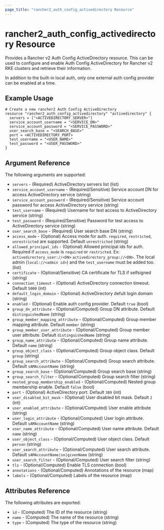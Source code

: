 ```yaml
---
page_title: "rancher2_auth_config_activedirectory Resource"
---
```


# rancher2\_auth\_config\_activedirectory Resource

Provides a Rancher v2 Auth Config ActiveDirectory resource. This can be used to configure and enable Auth Config ActiveDirectory for Rancher v2 RKE clusters and retrieve their information.

In addition to the built-in local auth, only one external auth config provider can be enabled at a time.

## Example Usage

```hcl
# Create a new rancher2 Auth Config ActiveDirectory
resource "rancher2_auth_config_activedirectory" "activedirectory" {
  servers = ["<ACTIVEDIRECTORY_SERVER>"]
  service_account_username = "<SERVICE_DN>"
  service_account_password = "<SERVICE_PASSWORD>"
  user_search_base = "<SEARCH_BASE>"
  port = <ACTIVEDIRECTORY_PORT>
  test_username = "<USER_NAME>"
  test_password = "<USER_PASSWORD>"
}
```

## Argument Reference

The following arguments are supported:

* `servers` - (Required) ActiveDirectory servers list (list)
* `service_account_username` - (Required/Sensitive) Service account DN for access ActiveDirectory service (string)
* `service_account_password` - (Required/Sensitive) Service account password for access ActiveDirectory service (string)
* `test_username` - (Required) Username for test access to ActiveDirectory service (string)
* `test_password` - (Required/Sensitive) Password for test access to ActiveDirectory service (string)
* `user_search_base` - (Required) User search base DN (string)
* `access_mode` - (Optional) Access mode for auth. `required`, `restricted`, `unrestricted` are supported. Default `unrestricted` (string)
* `allowed_principal_ids` - (Optional) Allowed principal ids for auth. Required if `access_mode` is `required` or `restricted`. Ex: `activedirectory_user://<DN>`  `activedirectory_group://<DN>`. The local admin (`local://<admin id>`) and the `test_username` must be added too. (list)
* `certificate` - (Optional/Sensitive) CA certificate for TLS if selfsigned (string)
* `connection_timeout` - (Optional) ActiveDirectory connection timeout. Default `5000` (int)
* `default_login_domain` - (Optional) ActiveDirectory defult login domain (string)
* `enabled` - (Optional) Enable auth config provider. Default `true` (bool)
* `group_dn_attribute` - (Optional/Computed) Group DN attribute. Default `distinguishedName` (string)
* `group_member_mapping_attribute` - (Optional/Computed) Group member mapping attribute. Default `member` (string)
* `group_member_user_attribute` - (Optional/Computed) Group member user attribute. Default `distinguishedName` (string)
* `group_name_attribute` - (Optional/Computed) Group name attribute. Default `name` (string)
* `group_object_class` - (Optional/Computed) Group object class. Default `group` (string)
* `group_search_attribute` - (Optional/Computed) Group search attribute. Default `sAMAccountName` (string)
* `group_search_base` - (Optional/Computed) Group search base (string)
* `group_search_filter` - (Optional/Computed) Group search filter (string)
* `nested_group_membership_enabled` - (Optional/Computed) Nested group membership enable. Default `false` (bool)
* `port` - (Optional) ActiveDirectory port. Default `389` (int)
* `user_disabled_bit_mask` - (Optional) User disabled bit mask. Default `2` (int)
* `user_enabled_attribute` - (Optional/Computed) User enable attribute (string)
* `user_login_attribute` - (Optional/Computed) User login attribute. Default `sAMAccountName` (string)
* `user_name_attribute` - (Optional/Computed) User name attribute. Default `name` (string)
* `user_object_class` - (Optional/Computed) User object class. Default `person` (string)
* `user_search_attribute` - (Optional/Computed) User search attribute. Default `sAMAccountName|sn|givenName` (string)
* `user_search_filter` - (Optional/Computed) User search filter (string)
* `tls` - (Optional/Computed) Enable TLS connection (bool)
* `annotations` - (Optional/Computed) Annotations of the resource (map)
* `labels` - (Optional/Computed) Labels of the resource (map)


## Attributes Reference

The following attributes are exported:

* `id` - (Computed) The ID of the resource (string)
* `name` - (Computed) The name of the resource (string)
* `type` - (Computed) The type of the resource (string)
